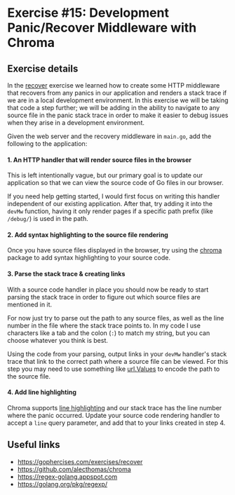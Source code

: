 # Exercise #15: Development Panic/Recover Middleware with Chroma

## Exercise details

In the [recover](https://gophercises.com/exercises/recover) exercise we learned how to create some HTTP middleware that recovers from any panics in our application and renders a stack trace if we are in a local development environment. In this exercise we will be taking that code a step further; we will be adding in the ability to navigate to any source file in the panic stack trace in order to make it easier to debug issues when they arise in a development environment.

Given the web server and the recovery middleware in `main.go`, add the following to the application:

#### 1. An HTTP handler that will render source files in the browser

This is left intentionally vague, but our primary goal is to update our application so that we can view the source code of Go files in our browser.

If you need help getting started, I would first focus on writing this handler independent of our existing application. After that, try adding it into the `devMw` function, having it only render pages if a specific path prefix (like `/debug/`) is used in the path.

#### 2. Add syntax highlighting to the source file rendering

Once you have source files displayed in the browser, try using the [chroma](https://github.com/alecthomas/chroma) package to add syntax highlighting to your source code.

#### 3. Parse the stack trace & creating links

With a source code handler in place you should now be ready to start parsing the stack trace in order to figure out which source files are mentioned in it.

For now just try to parse out the path to any source files, as well as the line number in the file where the stack trace points to. In my code I use characters like a tab and the colon (`:`) to match my string, but you can choose whatever you think is best.

Using the code from your parsing, output links in your `devMw` handler's stack trace that link to the correct path where a source file can be viewed. For this step you may need to use something like [url.Values](https://golang.org/pkg/net/url/#Values) to encode the path to the source file.

#### 4. Add line highlighting

Chroma supports [line highlighting](https://github.com/alecthomas/chroma#the-html-formatter) and our stack trace has the line number where the panic occurred. Update your source code rendering handler to accept a `line` query parameter, and add that to your links created in step 4.

## Useful links

- <https://gophercises.com/exercises/recover>
- <https://github.com/alecthomas/chroma>
- <https://regex-golang.appspot.com>
- <https://golang.org/pkg/regexp/>